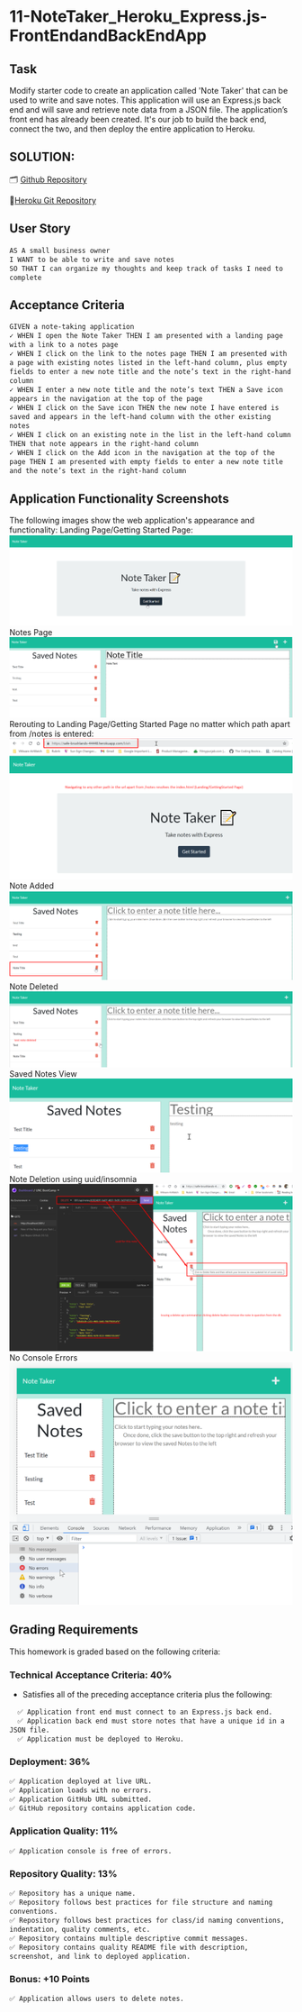 # 11-NoteTaker_Heroku_Express.js-FrontEndandBackEndApp

## Task
Modify starter code to create an application called 'Note Taker' that can be used to write and save notes. This application will use an Express.js back end and will save and retrieve note data from a JSON file.  The application’s front end has already been created. It's our job to build the back end, connect the two, and then deploy the entire application to Heroku.

## SOLUTION:

🗂️ [Github Repository](https://github.com/cakspri/Note-Taker)

📑[Heroku Git Repository](https://note-taker1100.herokuapp.com/notes)

## User Story

```
AS A small business owner
I WANT to be able to write and save notes
SO THAT I can organize my thoughts and keep track of tasks I need to complete
```

## Acceptance Criteria

```
GIVEN a note-taking application
✓ WHEN I open the Note Taker THEN I am presented with a landing page with a link to a notes page
✓ WHEN I click on the link to the notes page THEN I am presented with a page with existing notes listed in the left-hand column, plus empty fields to enter a new note title and the note’s text in the right-hand column
✓ WHEN I enter a new note title and the note’s text THEN a Save icon appears in the navigation at the top of the page
✓ WHEN I click on the Save icon THEN the new note I have entered is saved and appears in the left-hand column with the other existing notes
✓ WHEN I click on an existing note in the list in the left-hand column THEN that note appears in the right-hand column
✓ WHEN I click on the Add icon in the navigation at the top of the page THEN I am presented with empty fields to enter a new note title and the note’s text in the right-hand column
```

## Application Functionality Screenshots

The following images show the web application's appearance and functionality:
Landing Page/Getting Started Page: 
![Landing/Getting Started Page](./Assets/LandingPage.png)
Notes Page
![Notes Page](./Assets/NotesPage.png)
Rerouting to Landing Page/Getting Started Page no matter which path apart from /notes is entered: 
![Rerouting to Landing Page/Getting Started Page](./Assets/RerouteHome.png)
Note Added
![Note Added](./Assets/NoteAdded.png)
Note Deleted
![Note Deleted](./Assets/NoteDeleted.png)
Saved Notes View
![Saved Notes View (ReadOnly)](./Assets/ViewingSavedNotes.png)
Note Deletion using uuid/insomnia
![Note Deletion using uuid/insomnia](./Assets/NoteDeletion.png)
No Console Errors
![No Console Errors](./Assets/NoErrors.png)

## Grading Requirements

This homework is graded based on the following criteria: 


### Technical Acceptance Criteria: 40%

* Satisfies all of the preceding acceptance criteria plus the following:
```
  ✅ Application front end must connect to an Express.js back end.
  ✅ Application back end must store notes that have a unique id in a JSON file.
  ✅ Application must be deployed to Heroku.
```

### Deployment: 36%
```
✅ Application deployed at live URL.
✅ Application loads with no errors.
✅ Application GitHub URL submitted.
✅ GitHub repository contains application code.
```

### Application Quality: 11%
```
✅ Application console is free of errors.
```

### Repository Quality: 13%
```
✅ Repository has a unique name.
✅ Repository follows best practices for file structure and naming conventions.
✅ Repository follows best practices for class/id naming conventions, indentation, quality comments, etc.
✅ Repository contains multiple descriptive commit messages.
✅ Repository contains quality README file with description, screenshot, and link to deployed application.
```

### Bonus: +10 Points
```
✅ Application allows users to delete notes.
```


